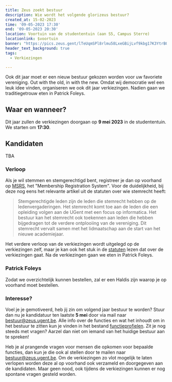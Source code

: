 ```yaml
---
title: Zeus zoekt bestuur
description: Wie wordt het volgende glorizeus bestuur?
created_at: 15-02-2023
time: '09-05-2023 17:30'
end: '09-05-2023 20:30'
location: Voortuin van de studententuin (aan S5, Campus Sterre)
locationlink: $voortuin
banner: "https://pics.zeus.gent/lTeUqmSPl8rlmu58LxeGBijLvf9kbg17K3YtrBQ6.jpg"
header_text_background: true
tags:
  - Verkiezingen

---
```


Ook dit jaar moet er een nieuw bestuur gekozen worden voor uw favoriete vereniging. Out with the old, in with the new. Omdat wij democratie wel een leuk idee vinden, organiseren we ook dit jaar verkiezingen. Nadien gaan we
traditiegetrouw eten in Patrick Foleys.

## Waar en wanneer?

Dit jaar zullen de verkiezingen doorgaan op **9 mei 2023** in de studententuin. We starten om **17:30**.

## Kandidaten

TBA

### Verloop

 Als je wil stemmen en stemgerechtigd bent, registreer je dan op voorhand op [MSRS][msrs], het "Membership Registration System". Voor de duidelijkheid, bij deze nog eens het relevante artikel uit de statuten over wie stemrecht heeft:

> Stemgerechtigde leden zijn de leden die stemrecht hebben op de ledenvergaderingen. Het stemrecht komt toe aan de leden die een opleiding volgen aan de UGent met een focus op informatica. Het bestuur kan het stemrecht ook toekennen aan leden die hebben bijgedragen tot de verdere ontplooiing van de vereniging. Dit stemrecht vervalt samen met het lidmaatschap aan de start van het nieuwe academiejaar.

Het verdere verloop van de verkiezingen wordt uitgelegd op de verkiezingen zelf, maar je kan ook het stuk in de [statuten][statuten] lezen dat over de verkiezingen gaat. Na de verkiezingen gaan we eten in Patrick Foleys.


### Patrick Foleys

Zodat we overzichtelijk kunnen bestellen, zal er een Haldis zijn waarop je op voorhand moet bestellen.

### Interesse?

Voel je je gemotiveerd, heb jij zin om volgend jaar bestuur te worden? Stuur dan nu je kandidatuur ten laatste **5 mei** door via mail naar [bestuur@zeus.ugent.be](mailto:bestuur@zeus.ugent.be).
Alle info over de functies en wat het inhoudt om in het bestuur te zitten kun je vinden in het bestand [functieprofielen][functieprofielen]. Zit je nog steeds met vragen? Aarzel dan niet om iemand van het huidige bestuur aan te spreken!

Heb je al prangende vragen voor mensen die opkomen voor bepaalde functies, dan kun je die ook al stellen door te mailen naar [bestuur@zeus.ugent.be](mailto:bestuur@zeus.ugent.be).
Om de verkiezingen zo vlot mogelijk te laten verlopen worden deze al op voorhand ook verzameld en doorgegeven aan de kandidaten. Maar geen nood, ook tijdens de verkiezingen kunnen er nog spontane vragen gesteld worden.

[bestuur-mm]: https://mattermost.zeus.gent/zeus/channels/bestuur
[functieprofielen]: https://git.zeus.gent/bestuur/drive/-/blob/master/varia/functieprofielen.md
[statuten]: https://zeus.ugent.be/about/statuten/#hoofdstuk-iii---het-bestuur
[msrs]: https://msrs.zeus.gent/
